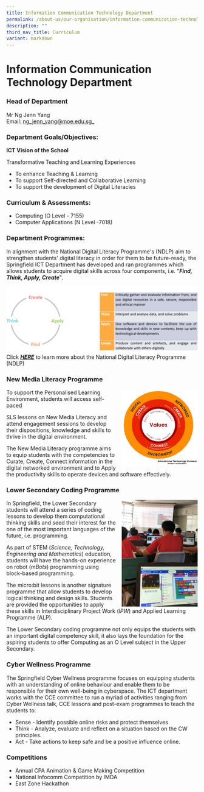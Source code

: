 ```yaml
---
title: Information Communication Technology Department
permalink: /about-us/our-organisation/information-communication-technology-department/
description: ""
third_nav_title: Curriculum
variant: markdown
---
```

# **Information Communication Technology Department**

### Head of Department

Mr Ng Jenn Yang     
Email:&nbsp;[ng_jenn_yang@moe.edu.sg_](mailto:ng_jenn_yang@moe.edu.sg)


### Department Goals/Objectives:

**ICT Vision of the School**

Transformative Teaching and Learning Experiences

- To enhance Teaching &amp; Learning
- To support Self-directed and Collaborative Learning
- To support the development of Digital Literacies

### Curriculum &amp; Assessments:

*   Computing (O Level - 7155)  
*   Computer Applications (N Level -7018)

### Department Programmes:

In alignment with the National Digital Literacy Programme's (NDLP) aim to strengthen students' digital literacy in order for them to be future-ready, the Springfield ICT Department has developed and ran programmes which allows students to acquire digital skills across four components, i.e. "**_Find, Think, Apply, Create_**".

![](/images/ICT.jpg)
Click&nbsp;[**_HERE_**](/programmes/ndlp)&nbsp;to learn more about the National Digital Literacy Programme (NDLP)

### New Media Literacy Programme

<img src="/images/ict4.png" style="width:200px;height:200px;margin-left:15px;" align="right">

To support the Personalised Learning Environment, students will access self-paced&nbsp;

SLS lessons on&nbsp;New Media Literacy and attend engagement sessions to develop their dispositions, knowledge and skills to thrive in the digital environment.

The New Media Literacy programme aims to equip students with the competencies to Curate, Create, Connect information in the digital networked environment and to Apply the productivity skills to operate devices and software effectively.

### Lower Secondary Coding Programme

<img src="/images/ict5.png" style="width:200px;height:280px;margin-left:15px;" align="right">

In Springfield, the Lower Secondary students will attend a series of coding lessons to develop them computational thinking skills and seed their interest for the one of the most important languages of the future, i.e. programming.

As part of STEM (_Science, Technology, Engineering and Mathematics_) education, students will have the hands-on experience on robot (_mBots_) programming using block-based programming.

The micro:bit lessons is another signature programme that allow students to develop logical thinking and design skills. Students are provided the opportunities to apply these skills in Interdisciplinary Project Work (_IPW_) and Applied Learning Programme (ALP).

The Lower Secondary coding programme not only equips the students with an important digital competency skill, it also lays the foundation for the aspiring students to offer Computing as an O Level subject in the Upper Secondary.


### Cyber Wellness Programme

The Springfield Cyber Wellness programme focuses on equipping students with an understanding of online behaviour and enable them to be responsible for their own well-being in cyberspace. The ICT department works with the CCE committee to run a myriad of activities ranging from Cyber Wellness talk, CCE lessons and post-exam programmes to teach the students to:  
  

*   Sense - Identify possible online risks and protect themselves
*   Think - Analyze, evaluate and reflect on a situation based on the CW principles.
*   Act - Take actions to keep safe and be a positive influence online.

### Competitions

*   Annual CPA Animation &amp; Game Making Competition
*   National Infocomm Competition by IMDA
*   East Zone Hackathon